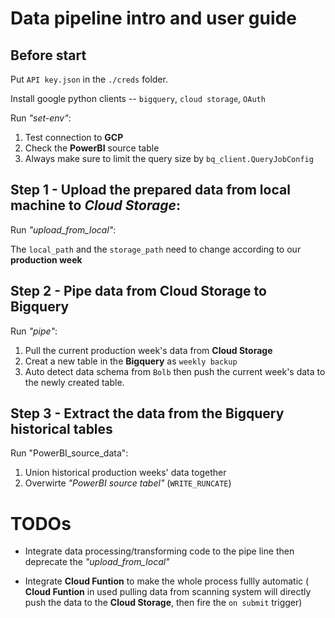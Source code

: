 # Data pipeline intro and user guide
## Before start
Put `API key.json` in the `./creds` folder.

Install google python clients -- `bigquery`, `cloud storage`, `OAuth`

Run *"set-env"*: 
1. Test connection to **GCP**
2. Check the **PowerBI** source table
3. Always make sure to limit the query size by `bq_client.QueryJobConfig`

## Step 1 - Upload the prepared data from local machine to *Cloud Storage*: 

Run *"upload_from_local"*:

The `local_path` and the `storage_path` need to change according to our **production week**

## Step 2 - Pipe data from **Cloud Storage** to **Bigquery**

Run *"pipe"*:

1. Pull the current production week's data from **Cloud Storage**
2. Creat a new table in the **Bigquery** as `weekly backup`
3. Auto detect data schema from `Bolb` then push the current week's data to the newly created table.

## Step 3 - Extract the data from the **Bigquery** historical tables

Run "PowerBI_source_data":

1. Union historical production weeks' data together
2. Overwirte *"PowerBI source tabel"* (`WRITE_RUNCATE`)



# TODOs

* Integrate data processing/transforming code to the pipe line then deprecate the  *"upload_from_local"*


* Integrate **Cloud Funtion** to make the whole process fullly automatic ( **Cloud Funtion** in used pulling data from scanning system will directly push the data to the **Cloud Storage**, then fire the `on submit` trigger)
